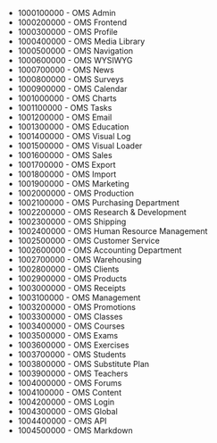 
* 1000100000 - OMS Admin
* 1000200000 - OMS Frontend
* 1000300000 - OMS Profile
* 1000400000 - OMS Media Library
* 1000500000 - OMS Navigation
* 1000600000 - OMS WYSIWYG
* 1000700000 - OMS News
* 1000800000 - OMS Surveys
* 1000900000 - OMS Calendar
* 1001000000 - OMS Charts
* 1001100000 - OMS Tasks
* 1001200000 - OMS Email
* 1001300000 - OMS Education
* 1001400000 - OMS Visual Log
* 1001500000 - OMS Visual Loader
* 1001600000 - OMS Sales
* 1001700000 - OMS Export
* 1001800000 - OMS Import
* 1001900000 - OMS Marketing
* 1002000000 - OMS Production
* 1002100000 - OMS Purchasing Department
* 1002200000 - OMS Research & Development
* 1002300000 - OMS Shipping
* 1002400000 - OMS Human Resource Management
* 1002500000 - OMS Customer Service
* 1002600000 - OMS Accounting Department
* 1002700000 - OMS Warehousing
* 1002800000 - OMS Clients
* 1002900000 - OMS Products
* 1003000000 - OMS Receipts
* 1003100000 - OMS Management
* 1003200000 - OMS Promotions
* 1003300000 - OMS Classes
* 1003400000 - OMS Courses
* 1003500000 - OMS Exams
* 1003600000 - OMS Exercises
* 1003700000 - OMS Students
* 1003800000 - OMS Substitute Plan
* 1003900000 - OMS Teachers
* 1004000000 - OMS Forums
* 1004100000 - OMS Content
* 1004200000 - OMS Login
* 1004300000 - OMS Global
* 1004400000 - OMS API
* 1004500000 - OMS Markdown